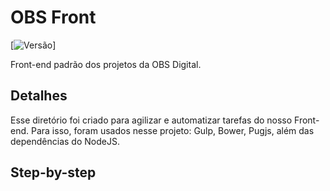 # OBS Front

[![Versão](https://bootstrap-slack.herokuapp.com/badge.svg)]

Front-end padrão dos projetos da OBS Digital.

## Detalhes
Esse diretório foi criado para agilizar e automatizar tarefas do nosso Front-end. Para isso, foram usados nesse projeto: Gulp, Bower, Pugjs, além das dependências do NodeJS.

## Step-by-step
